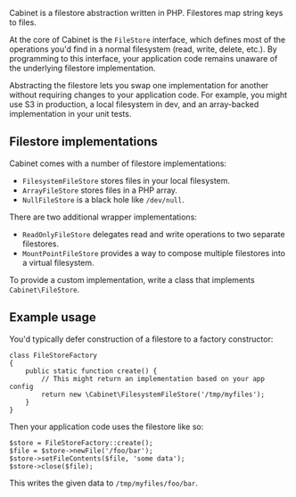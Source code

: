 Cabinet is a filestore abstraction written in PHP. Filestores map string keys to
files.

At the core of Cabinet is the `FileStore` interface, which defines most of the
operations you'd find in a normal filesystem (read, write, delete, etc.). By
programming to this interface, your application code remains unaware of the
underlying filestore implementation.

Abstracting the filestore lets you swap one implementation for another without
requiring changes to your application code. For example, you might use S3 in
production, a local filesystem in dev, and an array-backed implementation in
your unit tests.


## Filestore implementations

Cabinet comes with a number of filestore implementations:

 * `FilesystemFileStore` stores files in your local filesystem.
 * `ArrayFileStore` stores files in a PHP array.
 * `NullFileStore` is a black hole like `/dev/null`.

There are two additional wrapper implementations:

 * `ReadOnlyFileStore` delegates read and write operations to two separate
    filestores.
 * `MountPointFileStore` provides a way to compose multiple filestores into a
   virtual filesystem.

To provide a custom implementation, write a class that implements
`Cabinet\FileStore`.


## Example usage

You'd typically defer construction of a filestore to a factory constructor:

    class FileStoreFactory
    {
        public static function create() {
            // This might return an implementation based on your app config
            return new \Cabinet\FilesystemFileStore('/tmp/myfiles');
        }
    }

Then your application code uses the filestore like so:

    $store = FileStoreFactory::create();
    $file = $store->newFile('/foo/bar');
    $store->setFileContents($file, 'some data');
    $store->close($file);

This writes the given data to `/tmp/myfiles/foo/bar`.
